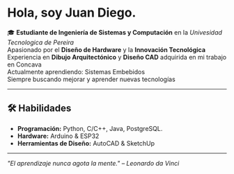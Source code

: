 # Hola, soy Juan Diego.

🎓 **Estudiante de Ingeniería de Sistemas y Computación** en la *Univesidad Tecnologica de Pereira*  
Apasionado por el **Diseño de Hardware** y la **Innovación Tecnológica**  
Experiencia en **Dibujo Arquitectónico** y **Diseño CAD** adquirida en mi trabajo en Concava  
Actualmente aprendiendo: Sistemas Embebidos  
Siempre buscando mejorar y aprender nuevas tecnologías

---

## 🛠️ Habilidades
- **Programación:** Python, C/C++, Java, PostgreSQL. 
- **Hardware:** Arduino & ESP32
- **Herramientas de Diseño:** AutoCAD & SketchUp

---

*"El aprendizaje nunca agota la mente." – Leonardo da Vinci*
